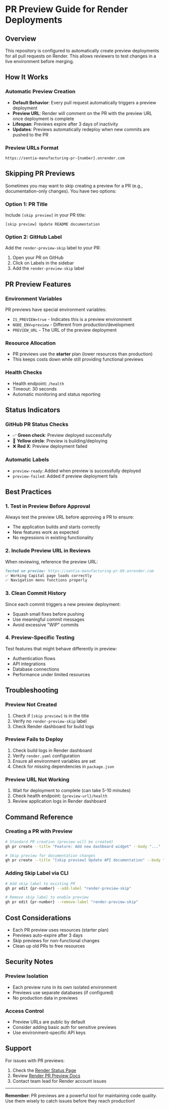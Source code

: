 # PR Preview Guide for Render Deployments

## Overview
This repository is configured to automatically create preview deployments for all pull requests on Render. This allows reviewers to test changes in a live environment before merging.

## How It Works

### Automatic Preview Creation
- **Default Behavior**: Every pull request automatically triggers a preview deployment
- **Preview URL**: Render will comment on the PR with the preview URL once deployment is complete
- **Lifespan**: Previews expire after 3 days of inactivity
- **Updates**: Previews automatically redeploy when new commits are pushed to the PR

### Preview URLs Format
```
https://sentia-manufacturing-pr-{number}.onrender.com
```

## Skipping PR Previews

Sometimes you may want to skip creating a preview for a PR (e.g., documentation-only changes). You have two options:

### Option 1: PR Title
Include `[skip preview]` in your PR title:
```
[skip preview] Update README documentation
```

### Option 2: GitHub Label
Add the `render-preview-skip` label to your PR:
1. Open your PR on GitHub
2. Click on Labels in the sidebar
3. Add the `render-preview-skip` label

## PR Preview Features

### Environment Variables
PR previews have special environment variables:
- `IS_PREVIEW=true` - Indicates this is a preview environment
- `NODE_ENV=preview` - Different from production/development
- `PREVIEW_URL` - The URL of the preview deployment

### Resource Allocation
- PR previews use the **starter** plan (lower resources than production)
- This keeps costs down while still providing functional previews

### Health Checks
- Health endpoint: `/health`
- Timeout: 30 seconds
- Automatic monitoring and status reporting

## Status Indicators

### GitHub PR Status Checks
- ✅ **Green check**: Preview deployed successfully
- 🔄 **Yellow circle**: Preview is building/deploying
- ❌ **Red X**: Preview deployment failed

### Automatic Labels
- `preview-ready`: Added when preview is successfully deployed
- `preview-failed`: Added if preview deployment fails

## Best Practices

### 1. Test in Preview Before Approval
Always test the preview URL before approving a PR to ensure:
- The application builds and starts correctly
- New features work as expected
- No regressions in existing functionality

### 2. Include Preview URL in Reviews
When reviewing, reference the preview URL:
```markdown
Tested on preview: https://sentia-manufacturing-pr-89.onrender.com
✅ Working Capital page loads correctly
✅ Navigation menu functions properly
```

### 3. Clean Commit History
Since each commit triggers a new preview deployment:
- Squash small fixes before pushing
- Use meaningful commit messages
- Avoid excessive "WIP" commits

### 4. Preview-Specific Testing
Test features that might behave differently in preview:
- Authentication flows
- API integrations
- Database connections
- Performance under limited resources

## Troubleshooting

### Preview Not Created
1. Check if `[skip preview]` is in the title
2. Verify no `render-preview-skip` label
3. Check Render dashboard for build logs

### Preview Fails to Deploy
1. Check build logs in Render dashboard
2. Verify `render.yaml` configuration
3. Ensure all environment variables are set
4. Check for missing dependencies in `package.json`

### Preview URL Not Working
1. Wait for deployment to complete (can take 5-10 minutes)
2. Check health endpoint: `{preview-url}/health`
3. Review application logs in Render dashboard

## Command Reference

### Creating a PR with Preview
```bash
# Standard PR creation (preview will be created)
gh pr create --title "Feature: Add new dashboard widget" --body "..."

# Skip preview for documentation changes
gh pr create --title "[skip preview] Update API documentation" --body "..."
```

### Adding Skip Label via CLI
```bash
# Add skip label to existing PR
gh pr edit {pr-number} --add-label "render-preview-skip"

# Remove skip label to enable preview
gh pr edit {pr-number} --remove-label "render-preview-skip"
```

## Cost Considerations

- Each PR preview uses resources (starter plan)
- Previews auto-expire after 3 days
- Skip previews for non-functional changes
- Clean up old PRs to free resources

## Security Notes

### Preview Isolation
- Each preview runs in its own isolated environment
- Previews use separate databases (if configured)
- No production data in previews

### Access Control
- Preview URLs are public by default
- Consider adding basic auth for sensitive previews
- Use environment-specific API keys

## Support

For issues with PR previews:
1. Check the [Render Status Page](https://status.render.com)
2. Review [Render PR Preview Docs](https://render.com/docs/pull-request-previews)
3. Contact team lead for Render account issues

---

**Remember**: PR previews are a powerful tool for maintaining code quality. Use them wisely to catch issues before they reach production!